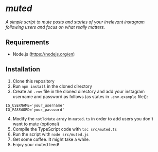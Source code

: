 # _muted_

_A simple script to mute posts and stories of your irrelevant instagram following users and focus on what really matters._

## Requirements

- Node.js (https://nodejs.org/en)

## Installation

1. Clone this repository
2. Run `npm install` in the cloned directory
3. Create an `.env` file in the cloned directory and add your instagram username and password as follows (as states in `.env.example` file)):
```
IG_USERNAME='your_username'
IG_PASSWORD='your_password'
```
4. Modify the `notToMute` array in `muted.ts` in order to add users you don't want to mute (optional)
5. Compile the TypeScript code with `tsc src/muted.ts`
6. Run the script with `node src/muted.js`
7. Get some coffee. It might take a while.
8. Enjoy your muted feed!
